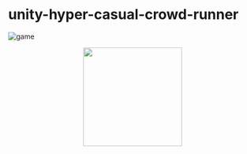# unity-hyper-casual-crowd-runner
 ![game](https://github.com/stiglioglu/unity-hyper-casual-crowd-runner/assets/54224494/463f03a6-b90e-4ce4-a04c-2d39bcc439bc)
<div align="center">
  <img src="https://github.com/stiglioglu/unity-hyper-casual-crowd-runner/blob/main/game.gif" width="200" />
</div>
